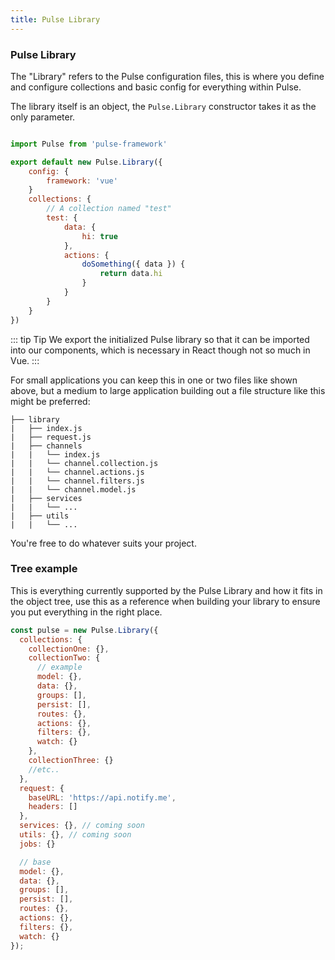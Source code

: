 ```yaml
---
title: Pulse Library
---
```


### Pulse Library

The "Library" refers to the Pulse configuration files, this is where you define and configure collections and basic config for everything within Pulse.

The library itself is an object, the `Pulse.Library` constructor takes it as the only parameter.

```js

import Pulse from 'pulse-framework'

export default new Pulse.Library({
    config: {
        framework: 'vue'
    }
    collections: {
        // A collection named "test"
        test: {
            data: {
                hi: true
            },
            actions: {
                doSomething({ data }) {
                    return data.hi
                }
            }
        }
    }
})

```

::: tip Tip
We export the initialized Pulse library so that it can be imported into our components, which is necessary in React though not so much in Vue.
:::

For small applications you can keep this in one or two files like shown above, but a medium to large application building out a file structure like this might be preferred:

```
├── library
|   ├── index.js
|   ├── request.js
|   ├── channels
|   |   └── index.js
|   |   └── channel.collection.js
|   |   └── channel.actions.js
|   |   └── channel.filters.js
|   |   └── channel.model.js
|   ├── services
|   |   └── ...
|   ├── utils
|   |   └── ...

```

You're free to do whatever suits your project.

### Tree example

This is everything currently supported by the Pulse Library and how it fits in the object tree, use this as a reference when building your library to ensure you put everything in the right place.

```js
const pulse = new Pulse.Library({
  collections: {
    collectionOne: {},
    collectionTwo: {
      // example
      model: {},
      data: {},
      groups: [],
      persist: [],
      routes: {},
      actions: {},
      filters: {},
      watch: {}
    },
    collectionThree: {}
    //etc..
  },
  request: {
    baseURL: 'https://api.notify.me',
    headers: []
  },
  services: {}, // coming soon
  utils: {}, // coming soon
  jobs: {}

  // base
  model: {},
  data: {},
  groups: [],
  persist: [],
  routes: {},
  actions: {},
  filters: {},
  watch: {}
});
```
